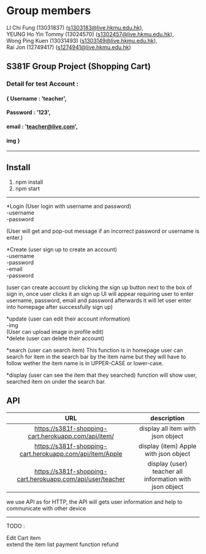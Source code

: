 # Group members
LI Chi Fung (13031837) (s1303183@live.hkmu.edu.hk), \
YEUNG Ho Yin Tommy (13024570) (s1302457@live.hkmu.edu.hk),\
Wong Ping Kuen (13031493) (s1303149@live.hkmu.edu.hk),\
Rai Jon (12749417) (s1274941@live.hkmu.edu.hk)


## S381F Group Project (Shopping Cart)

### Detail for test Account :
#### { Username : 'teacher', 
#### Password : '123', 
#### email : 'teacher@live.com', 
#### img }

***
## Install
1. npm install 
2. npm start

*** 
*Login (User login with username and password)\
-username\
-password

(User will get and pop-out message if an incorrect password or username is enter.)


*Create (user sign up to create an account)\
-username\
-password\
-email\
-password

 (user can create account by clicking the sign up button next to the box of sign in, once user clicks it an sign up UI
 will appear requiring user to enter username, password, email and password afterwards it will let user enter into homepage after successfully sign up)

*update (user can edit their account information)\
-img\
(User can upload image in profile edit)\
*delete (user can delete their account)

*search (user can search item)
This function is in homepage user can search for item in the search bar by the item name but they will have to follow wether the item name is in UPPER-CASE or lower-case.

*display (user can see the item that they searched) function will show user, searched item on under the search bar.


## API
|                           URL                              |                          description                    |
|:----------------------------------------------------------:|:-------------------------------------------------------:|
| https://s381f-shopping-cart.herokuapp.com/api/item/        | display all item with json object                       |
| https://s381f-shopping-cart.herokuapp.com/api/item/Apple   | display (item) Apple with json object                   |
| https://s381f-shopping-cart.herokuapp.com/api/user/teacher | display (user) teacher all information with json object |


we use API as for HTTP, the API will gets user information and help to communicate with other device 
***
 
 
 TODO :
  
  Edit Cart item    
  extend the item list
  payment function
  refund